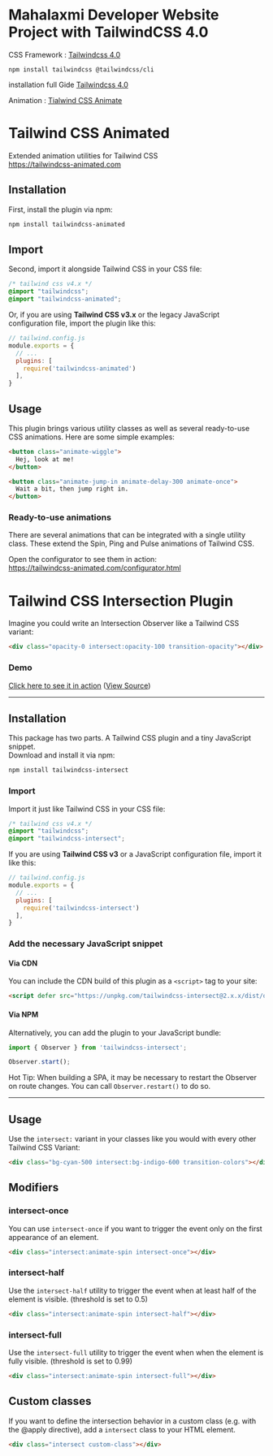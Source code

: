
 
# Mahalaxmi Developer Website Project with TailwindCSS 4.0

CSS Framework : [Tailwindcss 4.0](https://tailwindcss.com/)

  `npm install tailwindcss @tailwindcss/cli`
  
 installation full Gide [Tailwindcss 4.0](https://tailwindcss.com/docs/installation/tailwind-cli)
 
Animation : [Tialwind CSS Animate](https://www.tailwindcss-animated.com/)
# Tailwind CSS Animated

Extended animation utilities for Tailwind CSS<br>
https://tailwindcss-animated.com

## Installation

First, install the plugin via npm:

```sh
npm install tailwindcss-animated
```

## Import

Second, import it alongside Tailwind CSS in your CSS file:

```css
/* tailwind css v4.x */
@import "tailwindcss";
@import "tailwindcss-animated";
```

Or, if you are using **Tailwind CSS v3.x** or the legacy JavaScript configuration file, import the plugin like this:

```js
// tailwind.config.js
module.exports = {
  // ...
  plugins: [
    require('tailwindcss-animated')
  ],
}
```

## Usage

This plugin brings various utility classes as well as several ready-to-use CSS animations. Here are some simple examples:

```html
<button class="animate-wiggle">
  Hej, look at me!
</button>

<button class="animate-jump-in animate-delay-300 animate-once">
  Wait a bit, then jump right in.
</button>
```

### Ready-to-use animations

There are several animations that can be integrated with a single utility class. These extend the Spin, Ping and Pulse animations of Tailwind CSS.

Open the configurator to see them in action:<br>
https://tailwindcss-animated.com/configurator.html
# Tailwind CSS Intersection Plugin

Imagine you could write an Intersection Observer like a Tailwind CSS variant:
```html
<div class="opacity-0 intersect:opacity-100 transition-opacity"></div>
```

### Demo
[Click here to see it in action](https://heidkaemper.github.io/tailwindcss-intersect/example/)
([View Source](https://github.com/heidkaemper/tailwindcss-intersect/blob/main/docs/example/index.html))

---

## Installation
This package has two parts. A Tailwind CSS plugin and a tiny JavaScript snippet.<br>
Download and install it via npm:
```sh
npm install tailwindcss-intersect
```

### Import
Import it just like Tailwind CSS in your CSS file:
```css
/* tailwind css v4.x */
@import "tailwindcss";
@import "tailwindcss-intersect";
```

If you are using **Tailwind CSS v3** or a JavaScript configuration file, import it like this:
```js
// tailwind.config.js
module.exports = {
  // ...
  plugins: [
    require('tailwindcss-intersect')
  ],
}
```

### Add the necessary JavaScript snippet

#### Via CDN
You can include the CDN build of this plugin as a `<script>` tag to your site:
```html
<script defer src="https://unpkg.com/tailwindcss-intersect@2.x.x/dist/observer.min.js"></script>
```

#### Via NPM
Alternatively, you can add the plugin to your JavaScript bundle:
```js
import { Observer } from 'tailwindcss-intersect';

Observer.start();
```
Hot Tip: When building a SPA, it may be necessary to restart the Observer on route changes. You can call `Observer.restart()` to do so.

---

## Usage
Use the `intersect:` variant in your classes like you would with every other Tailwind CSS Variant:
```html
<div class="bg-cyan-500 intersect:bg-indigo-600 transition-colors"></div>
```

## Modifiers

### intersect-once
You can use `intersect-once` if you want to trigger the event only on the first appearance of an element.
```html
<div class="intersect:animate-spin intersect-once"></div>
```

### intersect-half
Use the `intersect-half` utility to trigger the event when at least half of the element is visible. (threshold is set to 0.5)
```html
<div class="intersect:animate-spin intersect-half"></div>
```

### intersect-full
Use the `intersect-full` utility to trigger the event when when the element is fully visible. (threshold is set to 0.99)
```html
<div class="intersect:animate-spin intersect-full"></div>
```

## Custom classes
If you want to define the intersection behavior in a custom class (e.g. with the @apply directive), add a `intersect` class to your HTML element.
```html
<div class="intersect custom-class"></div>
```



